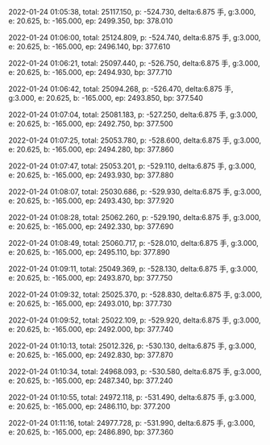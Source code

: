 2022-01-24 01:05:38, total: 25117.150, p: -524.730, delta:6.875 手, g:3.000, e: 20.625, b: -165.000, ep: 2499.350, bp: 378.010

2022-01-24 01:06:00, total: 25124.809, p: -524.740, delta:6.875 手, g:3.000, e: 20.625, b: -165.000, ep: 2496.140, bp: 377.610

2022-01-24 01:06:21, total: 25097.440, p: -526.750, delta:6.875 手, g:3.000, e: 20.625, b: -165.000, ep: 2494.930, bp: 377.710

2022-01-24 01:06:42, total: 25094.268, p: -526.470, delta:6.875 手, g:3.000, e: 20.625, b: -165.000, ep: 2493.850, bp: 377.540

2022-01-24 01:07:04, total: 25081.183, p: -527.250, delta:6.875 手, g:3.000, e: 20.625, b: -165.000, ep: 2492.750, bp: 377.500

2022-01-24 01:07:25, total: 25053.780, p: -528.600, delta:6.875 手, g:3.000, e: 20.625, b: -165.000, ep: 2494.280, bp: 377.860

2022-01-24 01:07:47, total: 25053.201, p: -529.110, delta:6.875 手, g:3.000, e: 20.625, b: -165.000, ep: 2493.930, bp: 377.880

2022-01-24 01:08:07, total: 25030.686, p: -529.930, delta:6.875 手, g:3.000, e: 20.625, b: -165.000, ep: 2493.430, bp: 377.920

2022-01-24 01:08:28, total: 25062.260, p: -529.190, delta:6.875 手, g:3.000, e: 20.625, b: -165.000, ep: 2492.330, bp: 377.690

2022-01-24 01:08:49, total: 25060.717, p: -528.010, delta:6.875 手, g:3.000, e: 20.625, b: -165.000, ep: 2495.110, bp: 377.890

2022-01-24 01:09:11, total: 25049.369, p: -528.130, delta:6.875 手, g:3.000, e: 20.625, b: -165.000, ep: 2493.870, bp: 377.750

2022-01-24 01:09:32, total: 25025.370, p: -528.830, delta:6.875 手, g:3.000, e: 20.625, b: -165.000, ep: 2493.010, bp: 377.730

2022-01-24 01:09:52, total: 25022.109, p: -529.920, delta:6.875 手, g:3.000, e: 20.625, b: -165.000, ep: 2492.000, bp: 377.740

2022-01-24 01:10:13, total: 25012.326, p: -530.130, delta:6.875 手, g:3.000, e: 20.625, b: -165.000, ep: 2492.830, bp: 377.870

2022-01-24 01:10:34, total: 24968.093, p: -530.580, delta:6.875 手, g:3.000, e: 20.625, b: -165.000, ep: 2487.340, bp: 377.240

2022-01-24 01:10:55, total: 24972.118, p: -531.490, delta:6.875 手, g:3.000, e: 20.625, b: -165.000, ep: 2486.110, bp: 377.200

2022-01-24 01:11:16, total: 24977.728, p: -531.990, delta:6.875 手, g:3.000, e: 20.625, b: -165.000, ep: 2486.890, bp: 377.360